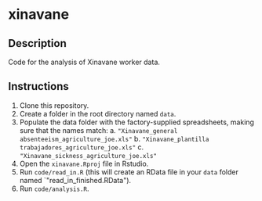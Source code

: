# xinavane

## Description   
Code for the analysis of Xinavane worker data.

## Instructions  
1. Clone this repository.
2. Create a folder in the root directory named `data`.
3. Populate the data folder with the factory-supplied spreadsheets, making sure that the names match:
  a. `"Xinavane_general absenteeism_agriculture_joe.xls"`
  b. `"Xinavane_plantilla trabajadores_agriculture_joe.xls"`
  c. `"Xinavane_sickness_agriculture_joe.xls"`
4. Open the `xinavane.Rproj` file in Rstudio.
5. Run `code/read_in.R` (this will create an RData file in your `data` folder named `"read_in_finished.RData").
6. Run `code/analysis.R`.
